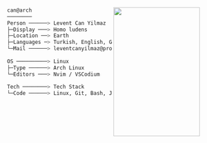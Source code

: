 ###
<img align="right" width="200" height="300" src="https://user-images.githubusercontent.com/19970595/196564215-06e48c30-46b3-4e02-afe1-c4a56c5415ce.png"/>

```bash 
        can@arch
        ────────
        Person ──────> Levent Can Yilmaz
        ├─Display ───> Homo ludens
        ├─Location ──> Earth
        ├─Languages ─> Turkish, English, German
        └─Mail ──────> leventcanyilmaz@proton.me
        
        OS ──────────> Linux
        ├─Type ──────> Arch Linux
        └─Editors ───> Nvim / VSCodium 
        
        Tech ────────> Tech Stack
        └─Code ──────> Linux, Git, Bash, Java, Spring, Angular  
```



<!--
### Hello World! 👋 

```java

public class About extends Me { 

  private String name = "Levent Can Yilmaz";
  private Display display = Display.HUMAN;
  private Status currentStatus = Status.LEARNING;
  private List<Languages> languages = List.of(Turkish, English, German);
  
}

```
-->

<!--
**lvntcnylmz/lvntcnylmz** is a ✨ _special_ ✨ repository because its `README.md` (this file) appears on your GitHub profile.

Here are some ideas to get you started:

- 🔭 I’m currently working on ...
- 🌱 I’m currently learning ...
- 👯 I’m looking to collaborate on ...
- 🤔 I’m looking for help with ...
- 💬 Ask me about ...
- 📫 How to reach me: ...
- 😄 Pronouns: ...
- ⚡ Fun fact: ...
-->
